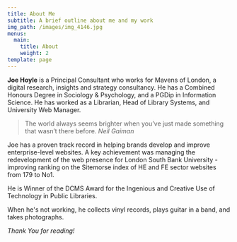```yaml
---
title: About Me
subtitle: A brief outline about me and my work
img_path: /images/img_4146.jpg
menus:
  main:
    title: About
    weight: 2
template: page
---
```

**Joe Hoyle** is a Principal Consultant who works for Mavens of London, a digital research, insights and strategy consultancy. He has a Combined Honours Degree in Sociology & Psychology, and a PGDip in Information Science. He has worked as a Librarian, Head of Library Systems, and University Web Manager.

> The world always seems brighter when you’ve just made something that wasn’t there before. <cite>Neil Gaiman</cite>

Joe has a proven track record in helping brands develop and improve enterprise-level websites. A key achievement was managing the redevelopment of the web presence for London South Bank University - improving ranking on the Sitemorse index of HE and FE sector websites from 179 to No1.

He is Winner of the DCMS Award for the Ingenious and Creative Use of Technology in Public Libraries.

When he's not working, he collects vinyl records, plays guitar in a band, and takes photographs.

_Thank You for reading!_
